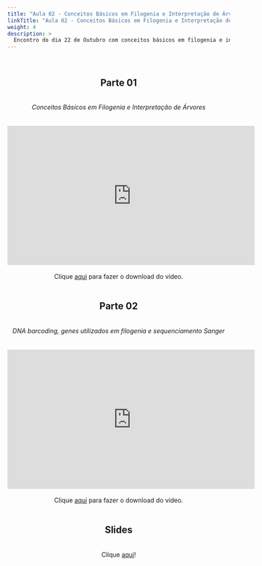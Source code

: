 ```yaml
---
title: "Aula 02 - Conceitos Básicos em Filogenia e Interpretação de Árvores"
linkTitle: "Aula 02 - Conceitos Básicos em Filogenia e Interpretação de Árvores"
weight: 4
description: >
  Encontro do dia 22 de Outubro com conceitos básicos em filogenia e interpretação de árvores, DNA barcoding, genes utilizados em filogenia e sequenciamento Sanger
---
```


<br>
<div align="center">
<h2>Parte 01</h2>
<br>
<i>Conceitos Básicos em Filogenia e Interpretação de Árvores</i>
<br><br><br>
<iframe width="560" height="315" src="https://www.youtube.com/embed/GSfxqkU0brs" frameborder="0" allow="accelerometer; autoplay; clipboard-write; encrypted-media; gyroscope; picture-in-picture" allowfullscreen></iframe>
<br><br>
Clique <a href="https://photos.app.goo.gl/K1FHZ2ETgqZvNVYK9">aqui</a> para fazer o download do vídeo.
<br><br>

<h2>Parte 02</h2>
<br>
<i>DNA barcoding, genes utilizados em filogenia e sequenciamento Sanger</i>
<br><br><br>
<iframe width="560" height="315" src="https://www.youtube.com/embed/a5o6XEY65l0" frameborder="0" allow="accelerometer; autoplay; clipboard-write; encrypted-media; gyroscope; picture-in-picture" allowfullscreen></iframe>
<br><br>
Clique <a href="https://photos.app.goo.gl/RrsjHfb2dnF1cJJ37">aqui</a> para fazer o download do vídeo.
<br><br>

<h2>Slides</h2>
<br>
Clique <a href="https://github.com/desirrepetters/cursodefilogenia.ufpr/raw/master/userguide/content/pt-br/docs/teoricas/slides/aula_02.pdf">aqui</a>!
</div>